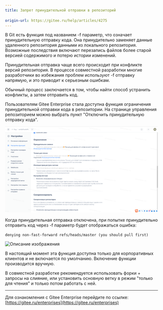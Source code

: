 ```yaml
---
title: Запрет принудительной отправки в репозиторий

origin-url: https://gitee.ru/help/articles/4275
---
```


В Git есть функция под названием -f параметр, что означает принудительную отправку кода. Она принудительно заменяет данные удаленного репозитория данными из локального репозитория. Возможные последствия включают перезапись файлов более старой версией содержимого и потерю истории изменений.

Принудительная отправка чаще всего происходит при конфликте версий репозитория. В процессе совместной разработки многие разработчики во избежания проблем используют -f отправку напрямую, и это приводит к серьезным ошибкам.

Обычный процесс заключается в том, чтобы найти способ устранить конфликты, а затем отправить код.

Пользователям Gitee Enterprise стала доступна функция ограничения принудительной отправки кода в репозитории. На странице управления репозиторием можно выбрать пункт "Отключить принудительную отправку кода".

![Описание изображения](image667.png)

Когда принудительная отправка отключена, при попытке принудительно отправить код через  -f параметр будет отображаться ошибка:

`denying non-fast-forward refs/heads/master (you should pull first)`

![Описание изображения](https://images.gitee.ru/uploads/images/2019/1018/154312_eb4467ca_669935.png )

В настоящий момент эта функция доступна только для корпоративных клиентов и не включается по умолчанию. Включение функции производится вручную.

В совместной разработке рекомендуется использовать форки + запросы на слияние, или установить основную ветку в режим "только для чтения" и только потом работать с ней.

-----------------

Для ознакомления с Gitee Enterprise перейдите по ссылке: [https://gitee.ru/enterprises](https://gitee.ru/enterprises)